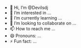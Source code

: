 - 👋 Hi, I’m @Devilsdj
- 👀 I’m interested in ...
- 🌱 I’m currently learning ...
- 💞️ I’m looking to collaborate on ...
- 📫 How to reach me ...
- 😄 Pronouns: ...
- ⚡ Fun fact: ...

<!---
Devilsdj/Devilsdj is a ✨ special ✨ repository because its `README.md` (this file) appears on your GitHub profile.
You can click the Preview link to take a look at your changes.
--->
